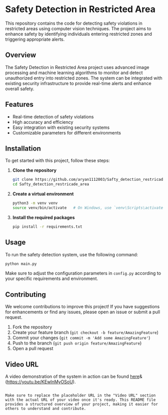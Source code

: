 # Safety Detection in Restricted Area

This repository contains the code for detecting safety violations in restricted areas using computer vision techniques. The project aims to enhance safety by identifying individuals entering restricted zones and triggering appropriate alerts.



## Overview
The Safety Detection in Restricted Area project uses advanced image processing and machine learning algorithms to monitor and detect unauthorized entry into restricted zones. The system can be integrated with existing security infrastructure to provide real-time alerts and enhance overall safety.

## Features
- Real-time detection of safety violations
- High accuracy and efficiency
- Easy integration with existing security systems
- Customizable parameters for different environments

## Installation
To get started with this project, follow these steps:

1. **Clone the repository**
   ```bash
   git clone https://github.com/aryan1112003/Safty_detection_restricade_area.git
   cd Safty_detection_restricade_area
   ```

2. **Create a virtual environment**
   ```bash
   python3 -m venv venv
   source venv/bin/activate   # On Windows, use `venv\Scripts\activate`
   ```

3. **Install the required packages**
   ```bash
   pip install -r requirements.txt
   ```

## Usage
To run the safety detection system, use the following command:
```bash
python main.py
```

Make sure to adjust the configuration parameters in `config.py` according to your specific requirements and environment.

## Contributing
We welcome contributions to improve this project! If you have suggestions for enhancements or find any issues, please open an issue or submit a pull request.

1. Fork the repository
2. Create your feature branch (`git checkout -b feature/AmazingFeature`)
3. Commit your changes (`git commit -m 'Add some AmazingFeature'`)
4. Push to the branch (`git push origin feature/AmazingFeature`)
5. Open a pull request



## Video URL
A video demonstration of the system in action can be found [here](https://youtu.be/sqwQgWj2tJc)&(https://youtu.be/KEwlnMyOSoU). 
```

Make sure to replace the placeholder URL in the "Video URL" section with the actual URL of your video once it's ready. This README file provides a structured overview of your project, making it easier for others to understand and contribute.
